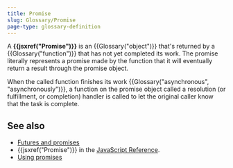 ```yaml
---
title: Promise
slug: Glossary/Promise
page-type: glossary-definition
---
```




A **{{jsxref("Promise")}}** is an {{Glossary("object")}} that's returned by a {{Glossary("function")}} that has not yet completed its work. The promise literally represents a promise made by the function that it will eventually return a result through the promise object.

When the called function finishes its work {{Glossary("asynchronous", "asynchronously")}}, a function on the promise object called a resolution (or fulfillment, or completion) handler is called to let the original caller know that the task is complete.

## See also

- [Futures and promises](https://en.wikipedia.org/wiki/Futures_and_promises)
- {{jsxref("Promise")}} in the [JavaScript Reference](/Web/JavaScript/Reference).
- [Using promises](/Web/JavaScript/Guide/Using_promises)
